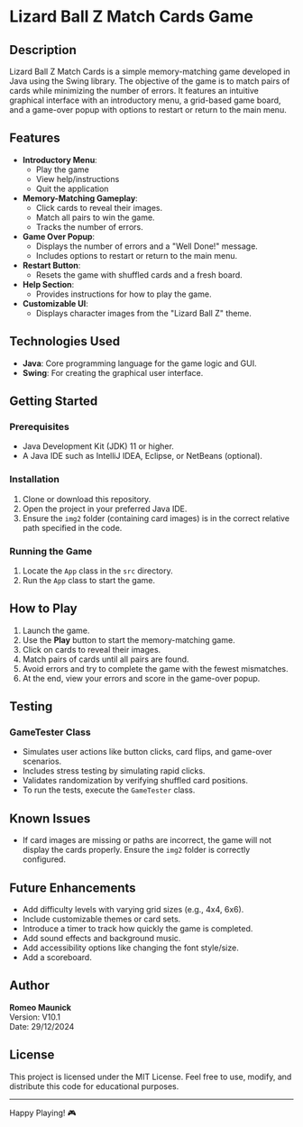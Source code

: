 # Lizard Ball Z Match Cards Game

## Description
Lizard Ball Z Match Cards is a simple memory-matching game developed in Java using the Swing library. The objective of the game is to match pairs of cards while minimizing the number of errors. It features an intuitive graphical interface with an introductory menu, a grid-based game board, and a game-over popup with options to restart or return to the main menu.

## Features
- **Introductory Menu**: 
  - Play the game
  - View help/instructions
  - Quit the application
- **Memory-Matching Gameplay**:
  - Click cards to reveal their images.
  - Match all pairs to win the game.
  - Tracks the number of errors.
- **Game Over Popup**:
  - Displays the number of errors and a "Well Done!" message.
  - Includes options to restart or return to the main menu.
- **Restart Button**:
  - Resets the game with shuffled cards and a fresh board.
- **Help Section**:
  - Provides instructions for how to play the game.
- **Customizable UI**:
  - Displays character images from the "Lizard Ball Z" theme.

## Technologies Used
- **Java**: Core programming language for the game logic and GUI.
- **Swing**: For creating the graphical user interface.

## Getting Started

### Prerequisites
- Java Development Kit (JDK) 11 or higher.
- A Java IDE such as IntelliJ IDEA, Eclipse, or NetBeans (optional).

### Installation
1. Clone or download this repository.
2. Open the project in your preferred Java IDE.
3. Ensure the `img2` folder (containing card images) is in the correct relative path specified in the code.

### Running the Game
1. Locate the `App` class in the `src` directory.
2. Run the `App` class to start the game.


## How to Play
1. Launch the game.
2. Use the **Play** button to start the memory-matching game.
3. Click on cards to reveal their images.
4. Match pairs of cards until all pairs are found.
5. Avoid errors and try to complete the game with the fewest mismatches.
6. At the end, view your errors and score in the game-over popup.

## Testing
### GameTester Class
- Simulates user actions like button clicks, card flips, and game-over scenarios.
- Includes stress testing by simulating rapid clicks.
- Validates randomization by verifying shuffled card positions.
- To run the tests, execute the `GameTester` class.

## Known Issues
- If card images are missing or paths are incorrect, the game will not display the cards properly. Ensure the `img2` folder is correctly configured.

## Future Enhancements
- Add difficulty levels with varying grid sizes (e.g., 4x4, 6x6).
- Include customizable themes or card sets.
- Introduce a timer to track how quickly the game is completed.
- Add sound effects and background music.
- Add accessibility options like changing the font style/size.
- Add a scoreboard.

## Author
**Romeo Maunick**  
Version: V10.1  
Date: 29/12/2024

## License
This project is licensed under the MIT License. Feel free to use, modify, and distribute this code for educational purposes.

---

Happy Playing! 🎮

